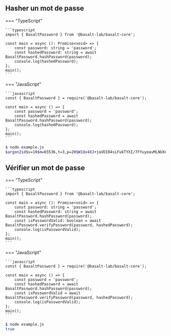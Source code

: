 ## **Hasher un mot de passe**

=== "TypeScript"

    ```typescript
    import { BasaltPassword } from '@basalt-lab/basalt-core';

    const main = async (): Promise<void> => {
        const password: string = 'password';
        const hashedPassword: string = await BasaltPassword.hashPassword(password);
        console.log(hashedPassword);
    };
    main();
    ```

=== "JavaScript"

    ```javascript
    const { BasaltPassword } = require('@basalt-lab/basalt-core');

    const main = async () => {
        const password = 'password';
        const hashedPassword = await BasaltPassword.hashPassword(password);
        console.log(hashedPassword);
    };
    main();
    ```

<!-- termynal -->

```bash
$ node example.js
$argon2id$v=19$m=65536,t=3,p=20$W1Qv4XJ+jaVDI04sLFukTYXI/7FYuyeavMLNUXnnrPQ$JfQgEbewRGjjGIpGEIDp/vIqeX7avK2DqYIddilsqng
```

## **Vérifier un mot de passe**

=== "TypeScript"

    ```typescript
    import { BasaltPassword } from '@basalt-lab/basalt-core';

    const main = async (): Promise<void> => {
        const password: string = 'password';
        const hashedPassword: string = await BasaltPassword.hashPassword(password);
        const isPasswordValid: boolean = await BasaltPassword.verifyPassword(password, hashedPassword);
        console.log(isPasswordValid);
    };
    main();
    ```
=== "JavaScript"

    ```javascript
    const { BasaltPassword } = require('@basalt-lab/basalt-core');
    
    const main = async () => {
        const password = 'password';
        const hashedPassword = await BasaltPassword.hashPassword(password);
        const isPasswordValid = await BasaltPassword.verifyPassword(password, hashedPassword);
        console.log(isPasswordValid);
    };
    main();
    ```
<!-- termynal -->

```bash
$ node example.js
true
```

